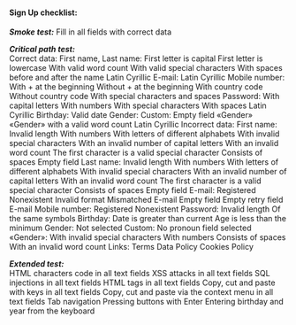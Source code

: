 #### Sign Up checklist:
__*Smoke test:*__
Fill in all fields with correct data

<i><b>Critical path test:</b></i>  
Correct data:
	First name, Last name:
		First letter is capital
First letter is lowercase
		With valid word count
		With valid special characters
		With spaces before and after the name
		Latin
		Cyrillic
	E-mail:
		Latin
		Cyrillic
Mobile number:
	With + at the beginning
	Without + at the beginning
	With country code
	Without country code
	With special characters and spaces
Password:
	With capital letters
	With numbers
	With special characters
	With spaces
Latin
		Cyrillic
Birthday:
	Valid date
Gender:
	Custom:
		Empty field «Gender»
«Gender» with a valid word count
Latin
			Cyrillic
Incorrect data:
	First name:
		Invalid length
		With numbers
		With letters of different alphabets
		With invalid special characters
		With an invalid number of capital letters
		With an invalid word count
The first character is a valid special character
		Consists of spaces
		Empty field
	Last name:
Invalid length
		With numbers
		With letters of different alphabets
		With invalid special characters
With an invalid number of capital letters
		With an invalid word count
The first character is a valid special character
		Consists of spaces
		Empty field
	E-mail:
		Registered
		Nonexistent
		Invalid format
		Mismatched E-mail
		Empty field
		Empty retry field E-mail
	Mobile number:
		Registered
		Nonexistent
	Password:
		Invalid length
		Of the same symbols
	Birthday:
		Date is greater than current
		Age is less than the minimum
	Gender:
		Not selected
		Custom:
			No pronoun field selected
				«Gender»:
					With invalid special characters
					With numbers
					Consists of spaces
					With an invalid word count
Links:
	Terms
	Data Policy
	Cookies Policy

<i><b>Extended test:</b></i>  
HTML characters code in all text fields
XSS attacks in all text fields
SQL injections in all text fields
HTML tags in all text fields
Copy, cut and paste with keys in all text fields
Copy, cut and paste via the context menu in all text fields
Tab navigation
Pressing buttons with Enter
Entering birthday and year from the keyboard
